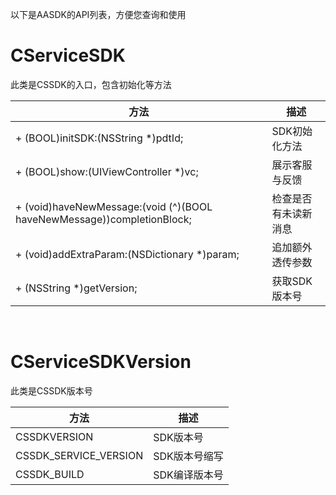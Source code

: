 以下是AASDK的API列表，方便您查询和使用

# CServiceSDK

此类是CSSDK的入口，包含初始化等方法

|  方法   | 描述  |
|  ----  | ----  |
| + (BOOL)initSDK:(NSString *)pdtId;  | SDK初始化方法 |
| + (BOOL)show:(UIViewController *)vc;  | 展示客服与反馈 |
| + (void)haveNewMessage:(void (^)(BOOL haveNewMessage))completionBlock;  | 检查是否有未读新消息 |
| + (void)addExtraParam:(NSDictionary *)param;  | 追加额外透传参数 |
| + (NSString *)getVersion;  | 获取SDK版本号 |

<br>

# CServiceSDKVersion

此类是CSSDK版本号

|  方法   | 描述  |
|  ----  | ----  |
| CSSDKVERSION | SDK版本号 |
| CSSDK_SERVICE_VERSION | SDK版本号缩写 |
| CSSDK_BUILD  | SDK编译版本号  |


